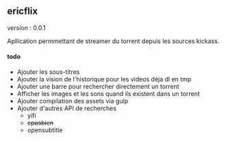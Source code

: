 ## ericflix

version : 0.0.1

Apllication permmettant de streamer du torrent depuis les sources kickass.

#### todo
* Ajouter les sous-titres
* Ajouter la vision de l'historique pour les videos déja dl en tmp
* Ajouter une barre pour rechercher directement un torrent
* Afficher les images et les sons quand ils existent dans un torrent
* Ajouter compilation des assets via gulp
* Ajouter d'autres API de recherches
    * yifi
    * ~~cpasbien~~
    * opensubtitle
